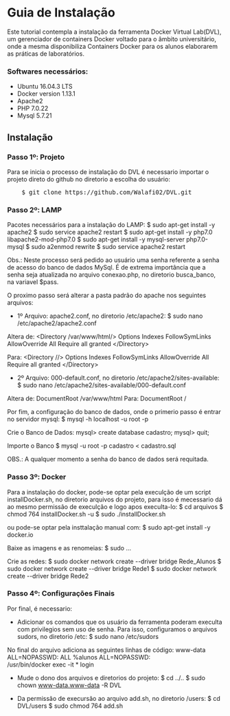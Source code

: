 # Guia de Instalação

Este tutorial contempla a instalação da ferramenta Docker Virtual Lab(DVL), um gerenciador de containers Docker voltado para o âmbito universitário, onde a mesma disponibiliza Containers Docker para os alunos elaborarem as práticas de laboratórios.

### Softwares necessários:
- Ubuntu 16.04.3 LTS
- Docker version 1.13.1
- Apache2
- PHP 7.0.22
- Mysql 5.7.21

## Instalação

### Passo 1º: Projeto
Para se inicia o processo de instalação do DVL é necessario importar o projeto direto do github no diretorio a escolha do usuário:
<pre>
	$ git clone https://github.com/Walafi02/DVL.git
</pre>
### Passo 2º: LAMP
Pacotes necessários para a instalação do LAMP:
	$ sudo apt-get install -y apache2
	$ sudo service apache2 restart
	$ sudo apt-get install -y php7.0 libapache2-mod-php7.0
	$ sudo apt-get install -y mysql-server php7.0-mysql
	$ sudo a2enmod rewrite
	$ sudo service apache2 restart

Obs.: Neste processo será pedido ao usuário uma senha referente a senha de acesso do banco de dados MySql. É de extrema importância que a senha seja atualizada no arquivo conexao.php, no diretorio busca_banco, na variavel $pass.

O proximo passo será alterar a pasta padrão do apache nos seguintes arquivos:
- 1º Arquivo: apache2.conf, no diretorio /etc/apache2:
	$ sudo nano /etc/apache2/apache2.conf

Altera de:
	<Directory /var/www/html/>
		Options Indexes FollowSymLinks
	   	AllowOverride All
	   	Require all granted
	<\/Directory>

Para:
	<Directory /<Caminho Completo do Diretorio do Projeto>/>
		Options Indexes FollowSymLinks
		AllowOverride All
		Require all granted
	<\/Directory>

- 2º Arquivo: 000-default.conf, no diretorio /etc/apache2/sites-available:
	$ sudo nano /etc/apache2/sites-available/000-default.conf

Altera de:
	DocumentRoot /var/www/html
Para:
	DocumentRoot /<Caminho Completo do Diretorio do Projeto>


Por fim, a configuração do banco de dados, onde o primerio passo é entrar no servidor mysql:
	$ mysql -h localhost -u root -p

Crie o Banco de Dados:
	mysql> create database cadastro;
	mysql> quit;

Importe o Banco
	$ mysql -u root -p cadastro < cadastro.sql

OBS.: A qualquer momento a senha do banco de dados será requitada.

### Passo 3º: Docker
Para a instalação do docker, pode-se optar pela execulção de um script installDocker.sh, no diretorio arquivos do projeto, para isso é mecessario dá ao mesmo permissão de execulção e logo apos execulta-lo:
	$ cd arquivos
	$ chmod 764 installDocker.sh 	-u
	$ sudo ./installDocker.sh

ou pode-se optar pela insttalação manual com:
	$ sudo apt-get install -y docker.io

Baixe as imagens e as renomeias:
	$ sudo ...

Crie as redes:
	$ sudo docker network create --driver bridge Rede_Alunos
	$ sudo docker network create --driver bridge Rede1
	$ sudo docker network create --driver bridge Rede2

### Passo 4º: Configurações Finais
Por final, é necessario:
- Adicionar os comandos que os usuário da ferramenta poderam execulta com privilegios sem uso de senha. Para isso, configuramos o arquivos sudors, no diretorio /etc:
	$ sudo nano /etc/sudors

No final do arquivo adiciona as seguintes linhas de código:
	www-data ALL=NOPASSWD:   ALL
	%alunos ALL=NOPASSWD: \
        	/usr/bin/docker exec -it * login

- Mude o dono dos arquivos e diretorios do projeto:
	$ cd ../..
	$ sudo chown www-data.www-data -R DVL

- Da permissão de execursão ao arquivo add.sh, no diretorio /users:
	$ cd DVL/users
	$ sudo chmod 764 add.sh
